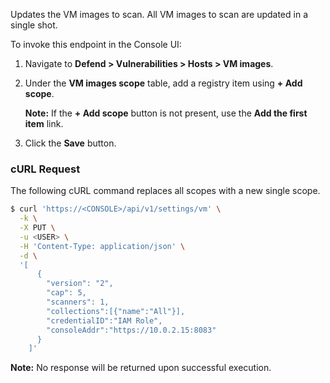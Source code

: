 Updates the VM images to scan.
All VM images to scan are updated in a single shot.

To invoke this endpoint in the Console UI:

1. Navigate to **Defend > Vulnerabilities > Hosts > VM images**.
2. Under the **VM images scope** table, add a registry item using **+ Add scope**.

	**Note:** If the **+ Add scope** button is not present, use the **Add the first item** link.

3. Click the **Save** button.

### cURL Request

The following cURL command replaces all scopes with a new single scope.

```bash
$ curl 'https://<CONSOLE>/api/v1/settings/vm' \
  -k \
  -X PUT \
  -u <USER> \
  -H 'Content-Type: application/json' \
  -d \
  '[
      {
        "version": "2",
        "cap": 5,
        "scanners": 1,
        "collections":[{"name":"All"}],
        "credentialID":"IAM Role",
        "consoleAddr":"https://10.0.2.15:8083"
      }
    ]'
```

**Note:** No response will be returned upon successful execution.
